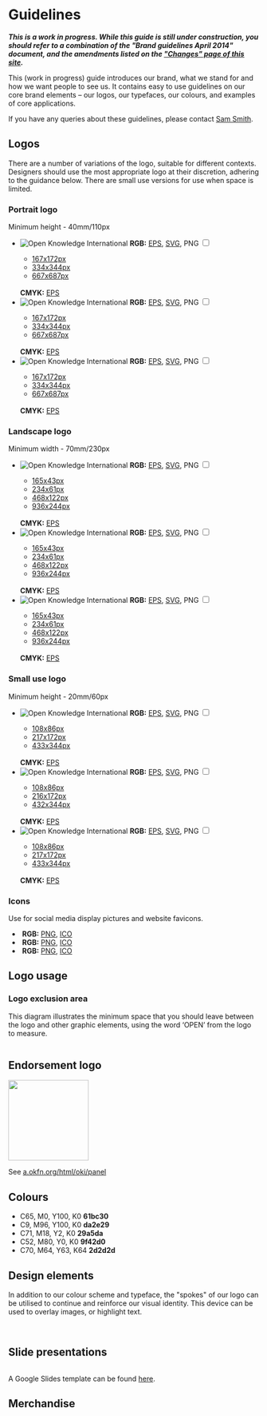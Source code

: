 # Guidelines

***This is a work in progress. While this guide is still under construction, you should refer to a combination of the "Brand guidelines April 2014" document, and the amendments listed on the ["Changes" page of this site](changes).***

This (work in progress) guide introduces our brand, what we stand for and how we want people to see us. It contains easy to use guidelines on our core brand elements – our logos, our typefaces, our colours, and examples of core applications.

If you have any queries about these guidelines, please contact [Sam Smith](https://okfn.org/team#sam-smith).

## Logos

There are a number of variations of the logo, suitable for different contexts. Designers should use the most appropriate logo at their discretion, adhering to the guidance below. There are small use versions for use when space is limited.

### Portrait logo

Minimum height - 40mm/110px

<ul class="standard logos row">
    <li class="col-md-4">
  <span class="image">
    <img src="//a.okfn.org/img/oki/standard-rgb-667x687.png" alt="Open Knowledge International">
  </span>
        <span class="text">
    <strong>RGB:</strong> <a href="//branding.okfn.org/assets/standard-full-rgb.eps">EPS</a>, <a
                href="//branding.okfn.org/assets/standard-full-rgb.svg">SVG</a>,
    <span class="png-toggle"><label for="show-standard-rgb">PNG</label>
      <input type="checkbox" id="show-standard-rgb">
      <ul class="pngs nav nav-pills nav-stacked">
        <li>
          <a href="//a.okfn.org/img/oki/standard-rgb-167x172.png">167x172px</a>
        </li>
        <li>
          <a href="//a.okfn.org/img/oki/standard-rgb-334x344.png">334x344px</a>
        </li>
        <li>
          <a href="//a.okfn.org/img/oki/standard-rgb-667x687.png">667x687px</a>
        </li>
      </ul>
    </span>
    <br/>
    <strong>CMYK:</strong> <a href="//branding.okfn.org/assets/standard-full-cmyk.eps">EPS</a>
  </span>
    </li>
    <li class="col-md-4">
  <span class="image">
    <img src="//a.okfn.org/img/oki/standard-grey-667x687.png" alt="Open Knowledge International">
  </span>
        <span class="text">
    <strong>RGB:</strong> <a href="//branding.okfn.org/assets/standard-grey-rgb.eps">EPS</a>, <a
                href="//branding.okfn.org/assets/standard-grey-rgb.svg">SVG</a>,
    <span class="png-toggle"><label for="show-standard-grey">PNG</label>
      <input type="checkbox" id="show-standard-grey">
      <ul class="pngs nav nav-pills nav-stacked">
        <li>
          <a href="//a.okfn.org/img/oki/standard-grey-167x172.png">167x172px</a>
        </li>
        <li>
          <a href="//a.okfn.org/img/oki/standard-grey-334x344.png">334x344px</a>
        </li>
        <li>
          <a href="//a.okfn.org/img/oki/standard-grey-667x687.png">667x687px</a>
        </li>
      </ul>
    </span>
    <br/>
    <strong>CMYK:</strong> <a href="//branding.okfn.org/assets/standard-grey-cmyk.eps">EPS</a>
  </span>
    </li>
    <li class="col-md-4 reversed">
  <span class="image">
    <img src="//a.okfn.org/img/oki/standard-white-667x687.png" alt="Open Knowledge International">
  </span>
        <span class="text">
    <strong>RGB:</strong> <a href="//branding.okfn.org/assets/standard-white-rgb.eps">EPS</a>, <a
                href="//branding.okfn.org/assets/standard-white-rgb.svg">SVG</a>,
    <span class="png-toggle"><label for="show-standard-white">PNG</label>
      <input type="checkbox" id="show-standard-white">
      <ul class="pngs nav nav-pills nav-stacked">
        <li>
          <a href="//a.okfn.org/img/oki/standard-white-167x172.png">167x172px</a>
        </li>
        <li>
          <a href="//a.okfn.org/img/oki/standard-white-334x344.png">334x344px</a>
        </li>
        <li>
          <a href="//a.okfn.org/img/oki/standard-white-667x687.png">667x687px</a>
        </li>
      </ul>
    </span>
    <br/>
    <strong>CMYK:</strong> <a href="//branding.okfn.org/assets/standard-white-cmyk.eps">EPS</a>
  </span>
    </li>
</ul>

### Landscape logo

Minimum width - 70mm/230px

<ul class="landscape logos row">
    <li class="col-md-4">
  <span class="image">
    <img src="//a.okfn.org/img/oki/landscape-rgb-936x244.png" alt="Open Knowledge International">
  </span>
        <span class="text">
    <strong>RGB:</strong> <a href="//branding.okfn.org/assets/landscape-full-rgb.eps">EPS</a>, <a
                href="//branding.okfn.org/assets/landscape-full-rgb.svg">SVG</a>,
    <span class="png-toggle"><label for="show-landscape-rgb">PNG</label>
      <input type="checkbox" id="show-landscape-rgb">
      <ul class="pngs nav nav-pills nav-stacked">
        <li>
          <a href="//a.okfn.org/img/oki/landscape-rgb-165x43.png">165x43px</a>
        </li>
        <li>
          <a href="//a.okfn.org/img/oki/landscape-rgb-234x61.png">234x61px</a>
        </li>
        <li>
          <a href="//a.okfn.org/img/oki/landscape-rgb-468x122.png">468x122px</a>
        </li>
        <li>
          <a href="//a.okfn.org/img/oki/landscape-rgb-936x244.png">936x244px</a>
        </li>
      </ul>
    </span>
    <br/>
    <strong>CMYK:</strong> <a href="//branding.okfn.org/assets/landscape-full-cmyk.eps">EPS</a>
  </span>
    </li>
    <li class="col-md-4">
  <span class="image">
    <img src="//a.okfn.org/img/oki/landscape-grey-936x244.png" alt="Open Knowledge International">
  </span>
        <span class="text">
    <strong>RGB:</strong> <a href="//branding.okfn.org/assets/landscape-grey-rgb.eps">EPS</a>, <a
                href="//branding.okfn.org/assets/landscape-grey-rgb.svg">SVG</a>,
    <span class="png-toggle"><label for="show-landscape-grey">PNG</label>
      <input type="checkbox" id="show-landscape-grey">
      <ul class="pngs nav nav-pills nav-stacked">
        <li>
          <a href="//a.okfn.org/img/oki/landscape-grey-165x43.png">165x43px</a>
        </li>
        <li>
          <a href="//a.okfn.org/img/oki/landscape-grey-234x61.png">234x61px</a>
        </li>
        <li>
          <a href="//a.okfn.org/img/oki/landscape-grey-468x122.png">468x122px</a>
        </li>
        <li>
          <a href="//a.okfn.org/img/oki/landscape-grey-936x244.png">936x244px</a>
        </li>
      </ul>
    </span>
    <br/>
    <strong>CMYK:</strong> <a href="//branding.okfn.org/assets/landscape-grey-cmyk.eps">EPS</a>
  </span>
    </li>
    <li class="col-md-4 reversed">
  <span class="image">
    <img src="//a.okfn.org/img/oki/landscape-white-936x244.png" alt="Open Knowledge International">
  </span>
        <span class="text">
    <strong>RGB:</strong> <a href="//branding.okfn.org/assets/landscape-white-rgb.eps">EPS</a>, <a
                href="//branding.okfn.org/assets/landscape-white-rgb.svg">SVG</a>,
    <span class="png-toggle"><label for="show-landscape-white">PNG</label>
      <input type="checkbox" id="show-landscape-white">
      <ul class="pngs nav nav-pills nav-stacked">
        <li>
          <a href="//a.okfn.org/img/oki/landscape-white-165x43.png">165x43px</a>
        </li>
        <li>
          <a href="//a.okfn.org/img/oki/landscape-white-234x61.png">234x61px</a>
        </li>
        <li>
          <a href="//a.okfn.org/img/oki/landscape-white-468x122.png">468x122px</a>
        </li>
        <li>
          <a href="//a.okfn.org/img/oki/landscape-white-936x244.png">936x244px</a>
        </li>
      </ul>
    </span>
    <br/>
    <strong>CMYK:</strong> <a href="//branding.okfn.org/assets/landscape-white-cmyk.eps">EPS</a>
  </span>
    </li>
</ul>

### Small use logo

Minimum height - 20mm/60px

<ul class="small-use logos row">
    <li class="col-md-4">
  <span class="image">
    <img src="//a.okfn.org/img/oki/small-rgb-433x344.png" alt="Open Knowledge International">
  </span>
        <span class="text">
    <strong>RGB:</strong> <a href="//branding.okfn.org/assets/small-full-rgb.eps">EPS</a>, <a
                href="//branding.okfn.org/assets/small-full-rgb.svg">SVG</a>,
    <span class="png-toggle"><label for="show-small-rgb">PNG</label>
      <input type="checkbox" id="show-small-rgb">
      <ul class="pngs nav nav-pills nav-stacked">
        <li>
          <a href="//a.okfn.org/img/oki/small-rgb-108x86.png">108x86px</a>
        </li>
        <li>
          <a href="//a.okfn.org/img/oki/small-rgb-217x172.png">217x172px</a>
        </li>
        <li>
          <a href="//a.okfn.org/img/oki/small-rgb-433x344.png">433x344px</a>
        </li>
      </ul>
    </span>
    <br/>
    <strong>CMYK:</strong> <a href="//branding.okfn.org/assets/small-full-cmyk.eps">EPS</a>
  </span>
    </li>
    <li class="col-md-4">
  <span class="image">
    <img src="//a.okfn.org/img/oki/small-grey-432x344.png" alt="Open Knowledge International">
  </span>
        <span class="text">
    <strong>RGB:</strong> <a href="//branding.okfn.org/assets/small-grey-rgb.eps">EPS</a>, <a
                href="//branding.okfn.org/assets/small-grey-rgb.svg">SVG</a>,
    <span class="png-toggle"><label for="show-small-grey">PNG</label>
      <input type="checkbox" id="show-small-grey">
      <ul class="pngs nav nav-pills nav-stacked">
        <li>
          <a href="//a.okfn.org/img/oki/small-grey-108x86.png">108x86px</a>
        </li>
        <li>
          <a href="//a.okfn.org/img/oki/small-grey-216x172.png">216x172px</a>
        </li>
        <li>
          <a href="//a.okfn.org/img/oki/small-grey-432x344.png">432x344px</a>
        </li>
      </ul>
    </span>
    <br/>
    <strong>CMYK:</strong> <a href="//branding.okfn.org/assets/small-grey-cmyk.eps">EPS</a>
  </span>
    </li>
    <li class="col-md-4 reversed">
  <span class="image">
    <img src="//a.okfn.org/img/oki/small-white-433x344.png" alt="Open Knowledge International">
  </span>
        <span class="text">
    <strong>RGB:</strong> <a href="//branding.okfn.org/assets/small-white-rgb.eps">EPS</a>, <a
                href="//branding.okfn.org/assets/small-white-rgb.svg">SVG</a>,
    <span class="png-toggle"><label for="show-small-white">PNG</label>
      <input type="checkbox" id="show-small-white">
      <ul class="pngs nav nav-pills nav-stacked">
        <li>
          <a href="//a.okfn.org/img/oki/small-white-108x86.png">108x86px</a>
        </li>
        <li>
          <a href="//a.okfn.org/img/oki/small-white-217x172.png">217x172px</a>
        </li>
        <li>
          <a href="//a.okfn.org/img/oki/small-white-433x344.png">433x344px</a>
        </li>
      </ul>
    </span>
    <br/>
    <strong>CMYK:</strong> <a href="//branding.okfn.org/assets/small-white-cmyk.eps">EPS</a>
  </span>
    </li>
</ul>

### Icons

Use for social media display pictures and website favicons.

<ul class="icon logos row">
    <li class="col-md-4">
  <span class="image">
    <img src="//branding.okfn.org/assets/icon-white.png" alt="">
  </span>
        <span class="text">
    <strong>RGB:</strong> <a href="//branding.okfn.org/assets/icon-white.png">PNG</a>, <a
                href="//a.okfn.org/img/oki/favicon-white.ico">ICO</a>
  </span>
    </li>
    <li class="col-md-4 reversed grey">
  <span class="image">
    <img src="//branding.okfn.org/assets/icon-grey.png" alt="">
  </span>
        <span class="text">
    <strong>RGB:</strong> <a href="//branding.okfn.org/assets/icon-grey.png">PNG</a>, <a
                href="//a.okfn.org/img/oki/favicon-grey.ico">ICO</a>
  </span>
    </li>
    <li class="col-md-4 reversed">
  <span class="image">
    <img src="//branding.okfn.org/assets/icon-green.png" alt="">
  </span>
        <span class="text">
    <strong>RGB:</strong> <a href="//branding.okfn.org/assets/icon-green.png">PNG</a>, <a
                href="//a.okfn.org/img/oki/favicon-green.ico">ICO</a>
  </span>
    </li>
</ul>

## Logo usage

### Logo exclusion area

This diagram illustrates the minimum space that you should leave between the logo and other graphic elements, using the word ‘OPEN’ from the logo to measure.

<img src="//a.okfn.org/img/oki/logo-exclusion-area.png" alt="">


## Endorsement logo

<img src="endorsement-logo-2.jpg" alt="" width="161">

See [a.okfn.org/html/oki/panel](https://a.okfn.org/html/oki/panel/)

## Colours

<ul class="swatches">
  <li>
    <div class="color-swatch"></div>
    <span>C65, M0, Y100, K0</span>
    <b>61bc30</b>
  </li>
  <li>
    <div class="color-swatch"></div>
    <span>C9, M96, Y100, K0</span>
    <b>da2e29</b>
  </li>
  <li>
    <div class="color-swatch"></div>
    <span>C71, M18, Y2, K0</span>
    <b>29a5da</b>
  </li>
  <li>
    <div class="color-swatch"></div>
    <span>C52, M80, Y0, K0</span>
    <b>9f42d0</b>
  </li>
  <li>
    <div class="color-swatch"></div>
    <span>C70, M64, Y63, K64</span>
    <b>2d2d2d</b>
  </li>
</ul>

## Design elements

In addition to our colour scheme and typeface, the "spokes" of our logo can be utilised to continue and reinforce our visual identity. This device can be used to overlay images, or highlight text.

<img src="elements-2.png" alt="">

<img src="elements-3.jpg" alt="">

## Slide presentations

<img src="slide-title-page-2.png" alt="">

A Google Slides template can be found [here](https://drive.google.com/open?id=1t1MdasbylNSYrBHxUH9q_OqBfs6JadxYBOGBMbMDId8).

## Merchandise

<img src="hoodie.jpg" alt="">
<img src="bag.jpg" alt="">
